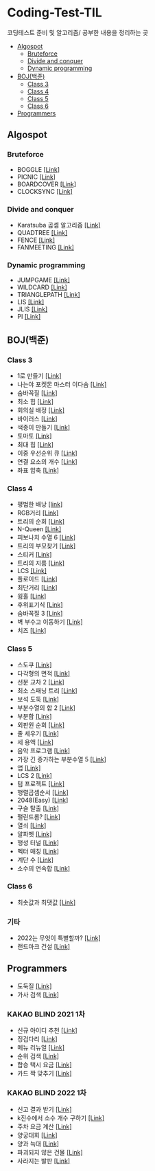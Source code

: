 # Coding-Test-TIL
코딩테스트 준비 및 알고리즘/ 공부한 내용을 정리하는 곳

* [Algospot](#algospot)
  + [Bruteforce](#Bruteforce)
  + [Divide and conquer](#Divide-and-conquer)
  + [Dynamic programming](#Dynamic-programming)
* [BOJ(백준)](#boj----)
  + [Class 3](#class-3)
  + [Class 4](#class-4)
  + [Class 5](#class-5)
  + [Class 6](#class-6)
* [Programmers](#programmers)
   
## Algospot
### Bruteforce
* BOGGLE [[Link]](https://github.com/Uniaut/Coding-Test-TIL/blob/main/Algospot/BOGGLE.md)
* PICNIC [[Link]](https://github.com/Uniaut/Coding-Test-TIL/blob/main/Algospot/PICNIC.md)
* BOARDCOVER [[Link]](https://github.com/Uniaut/Coding-Test-TIL/blob/main/Algospot/BOARDCOVER.md)
* CLOCKSYNC [[Link]](https://github.com/Uniaut/Coding-Test-TIL/blob/main/Algospot/CLOCKSYNC.md)
### Divide and conquer
* Karatsuba 곱셈 알고리즘 [[Link]](https://github.com/Uniaut/Coding-Test-TIL/blob/main/Algospot/Karatsuba.md)
* QUADTREE [[Link]](https://github.com/Uniaut/Coding-Test-TIL/blob/main/Algospot/QUADTREE.md)
* FENCE [[Link]](https://github.com/Uniaut/Coding-Test-TIL/blob/main/Algospot/FENCE.md)
* FANMEETING [[Link]](https://github.com/Uniaut/Coding-Test-TIL/blob/main/Algospot/FANMEETING.md)
### Dynamic programming
* JUMPGAME [[Link]](https://github.com/Uniaut/Coding-Test-TIL/blob/main/Algospot/JUMPGAME.md)
* WILDCARD [[Link]](https://github.com/Uniaut/Coding-Test-TIL/blob/main/Algospot/WILDCARD.md)
* TRIANGLEPATH [[Link]](https://github.com/Uniaut/Coding-Test-TIL/blob/main/Algospot/TRIANGLEPATH.md)
* LIS [[Link]](https://github.com/Uniaut/Coding-Test-TIL/blob/main/Algospot/LIS.md)
* JLIS [[Link]](https://github.com/Uniaut/Coding-Test-TIL/blob/main/Algospot/JLIS.md)
* PI [[Link]](https://github.com/Uniaut/Coding-Test-TIL/blob/main/Algospot/PI.md)

## BOJ(백준)
### Class 3
* 1로 만들기 [[Link]](https://github.com/Uniaut/Coding-Test-TIL/blob/main/BOJ/1463.md)
* 나는야 포켓몬 마스터 이다솜 [[Link]](https://github.com/Uniaut/Coding-Test-TIL/blob/main/BOJ/1620.md)
* 숨바꼭질 [[Link]](https://github.com/Uniaut/Coding-Test-TIL/blob/main/BOJ/1697.md)
* 최소 힙 [[Link]](https://github.com/Uniaut/Coding-Test-TIL/blob/main/BOJ/1927.md)
* 회의실 배정 [[Link]](https://github.com/Uniaut/Coding-Test-TIL/blob/main/BOJ/1931.md)
* 바이러스 [[Link]](https://github.com/Uniaut/Coding-Test-TIL/blob/main/BOJ/2606.md)
* 색종이 만들기 [[Link]](https://github.com/Uniaut/Coding-Test-TIL/blob/main/BOJ/2630.md)
* 토마토 [[Link]](https://github.com/Uniaut/Coding-Test-TIL/blob/main/BOJ/7576.md)
* 최대 힙 [[Link]](https://github.com/Uniaut/Coding-Test-TIL/blob/main/BOJ/11279.md)
* 이중 우선순위 큐 [[Link]](https://github.com/Uniaut/Coding-Test-TIL/blob/main/BOJ/7662.md)
* 연결 요소의 개수 [[Link]](https://github.com/Uniaut/Coding-Test-TIL/blob/main/BOJ/11724.md)
* 좌표 압축 [[Link]](https://github.com/Uniaut/Coding-Test-TIL/blob/main/BOJ/18870.md)
### Class 4
* 평범한 배낭 [[link]](https://github.com/Uniaut/Coding-Test-TIL/blob/main/BOJ/12865.md)
* RGB거리 [[Link]](https://github.com/Uniaut/Coding-Test-TIL/blob/main/BOJ/1149.md)
* 트리의 순회 [[Link]](https://github.com/Uniaut/Coding-Test-TIL/blob/main/BOJ/2263.md)
* N-Queen [[Link]](https://github.com/Uniaut/Coding-Test-TIL/blob/main/BOJ/9663.md)
* 피보나치 수열 6 [[Link]](https://github.com/Uniaut/Coding-Test-TIL/blob/main/BOJ/11444.md)
* 트리의 부모찾기 [[Link]](https://github.com/Uniaut/Coding-Test-TIL/blob/main/BOJ/11725.md)
* 스티커 [[Link]](https://github.com/Uniaut/Coding-Test-TIL/blob/main/BOJ/9465.md)
* 트리의 지름 [[Link]](https://github.com/Uniaut/Coding-Test-TIL/blob/main/BOJ/1167.md)
* LCS [[Link]](https://github.com/Uniaut/Coding-Test-TIL/blob/main/BOJ/9251.md)
* 플로이드 [[Link]](https://github.com/Uniaut/Coding-Test-TIL/blob/main/BOJ/11404.md)
* 최단거리 [[Link]](https://github.com/Uniaut/Coding-Test-TIL/blob/main/BOJ/1753.md)
* 웜홀 [[Link]](https://github.com/Uniaut/Coding-Test-TIL/blob/main/BOJ/1865.md)
* 후위표기식 [[Link]](https://github.com/Uniaut/Coding-Test-TIL/blob/main/BOJ/1927.md)
* 숨바꼭질 3 [[Link]](https://github.com/Uniaut/Coding-Test-TIL/blob/main/BOJ/13549.md)
* 벽 부수고 이동하기 [[Link]](https://github.com/Uniaut/Coding-Test-TIL/blob/main/BOJ/2206.md)
* 치즈 [[Link]](https://github.com/Uniaut/Coding-Test-TIL/blob/main/BOJ/2638.md)

### Class 5
* 스도쿠 [[Link]](https://github.com/Uniaut/Coding-Test-TIL/blob/main/BOJ/2239.md)
* 다각형의 면적 [[Link]](https://github.com/Uniaut/Coding-Test-TIL/blob/main/BOJ/2166.md)
* 선분 교차 2 [[Link]](https://github.com/Uniaut/Coding-Test-TIL/blob/main/BOJ/17387.md)
* 최소 스패닝 트리 [[Link]](https://github.com/Uniaut/Coding-Test-TIL/blob/main/BOJ/1197.md)
* 보석 도둑 [[Link]](https://github.com/Uniaut/Coding-Test-TIL/blob/main/BOJ/1202.md)
* 부분수열의 합 2 [[Link]](https://github.com/Uniaut/Coding-Test-TIL/blob/main/BOJ/1208.md)
* 부분합 [[Link]](https://github.com/Uniaut/Coding-Test-TIL/blob/main/BOJ/1806.md)
* 외판원 순회 [[Link]](https://github.com/Uniaut/Coding-Test-TIL/blob/main/BOJ/2098.md)
* 줄 세우기 [[Link]](https://github.com/Uniaut/Coding-Test-TIL/blob/main/BOJ/2252.md)
* 세 용액 [[Link]](https://github.com/Uniaut/Coding-Test-TIL/blob/main/BOJ/2473.md)
* 음악 프로그램 [[Link]](https://github.com/Uniaut/Coding-Test-TIL/blob/main/BOJ/2623.md)
* 가장 긴 증가하는 부분수열 5 [[Link]](https://github.com/Uniaut/Coding-Test-TIL/blob/main/BOJ/14003.md)
* 앱 [[Link]](https://github.com/Uniaut/Coding-Test-TIL/blob/main/BOJ/7579.md)
* LCS 2 [[Link]](https://github.com/Uniaut/Coding-Test-TIL/blob/main/BOJ/9252.md)
* 텀 프로젝트 [[Link]](https://github.com/Uniaut/Coding-Test-TIL/blob/main/BOJ/9466.md)
* 행렬곱셈순서 [[Link]](https://github.com/Uniaut/Coding-Test-TIL/blob/main/BOJ/11049.md)
* 2048(Easy) [[Link]](https://github.com/Uniaut/Coding-Test-TIL/blob/main/BOJ/12100.md)
* 구슬 탈출 [[Link]](https://github.com/Uniaut/Coding-Test-TIL/blob/main/BOJ/13460.md)
* 팰린드롬? [[Link]](https://github.com/Uniaut/Coding-Test-TIL/blob/main/BOJ/10942.md)
* 열쇠 [[Link]](https://github.com/Uniaut/Coding-Test-TIL/blob/main/BOJ/9328.md)
* 알파벳 [[Link]](https://github.com/Uniaut/Coding-Test-TIL/blob/main/BOJ/1987.md)
* 행성 터널 [[Link]](https://github.com/Uniaut/Coding-Test-TIL/blob/main/BOJ/2887.md)
* 벡터 매칭 [[Link]](https://github.com/Uniaut/Coding-Test-TIL/blob/main/BOJ/1007.md)
* 계단 수 [[Link]](https://github.com/Uniaut/Coding-Test-TIL/blob/main/BOJ/1562.md)
* 소수의 연속합 [[Link]](https://github.com/Uniaut/Coding-Test-TIL/blob/main/BOJ/1644.md)

### Class 6
* 최솟값과 최댓값 [[Link]](https://github.com/Uniaut/Coding-Test-TIL/blob/main/BOJ/2357.md)

### 기타
* 2022는 무엇이 특별할까? [[Link]](https://github.com/Uniaut/Coding-Test-TIL/blob/main/BOJ/24268.md)
* 랜드마크 건설 [[Link]](https://github.com/Uniaut/Coding-Test-TIL/blob/main/BOJ/24269.md)

## Programmers
* 도둑질 [[Link]](https://github.com/Uniaut/Coding-Test-TIL/blob/main/Programmers/thievery.md)
* 가사 검색 [[Link]](https://github.com/Uniaut/Coding-Test-TIL/blob/main/Programmers/lyrics_search.md)
### KAKAO BLIND 2021 1차
* 신규 아이디 추천 [[Link]](https://github.com/Uniaut/Coding-Test-TIL/blob/main/Programmers/new_id_recommendation.md)
* 징검다리 [[Link]](https://github.com/Uniaut/Coding-Test-TIL/blob/main/Programmers/stepping_stones.md)
* 메뉴 리뉴얼 [[Link]](https://github.com/Uniaut/Coding-Test-TIL/blob/main/Programmers/menu_renewal.md)
* 순위 검색 [[Link]](https://github.com/Uniaut/Coding-Test-TIL/edit/main/Programmers/rank_search.md)
* 합승 택시 요금 [[Link]](https://github.com/Uniaut/Coding-Test-TIL/blob/main/Programmers/taxi_fare.md)
* 카드 짝 맞추기 [[Link]](https://github.com/Uniaut/Coding-Test-TIL/blob/main/Programmers/card_pair_match.md)
### KAKAO BLIND 2022 1차
* 신고 결과 받기 [[Link]](https://github.com/Uniaut/Coding-Test-TIL/blob/main/Programmers/receiving_report_result.md)
* k진수에서 소수 개수 구하기 [[Link]](https://github.com/Uniaut/Coding-Test-TIL/blob/main/Programmers/n_prime_in_base_k.md)
* 주차 요금 계산 [[Link]](https://github.com/Uniaut/Coding-Test-TIL/blob/main/Programmers/parking_fee_calculation.md)
* 양궁대회 [[Link]](https://github.com/Uniaut/Coding-Test-TIL/blob/main/Programmers/archery_contest.md)
* 양과 늑대 [[Link]](https://github.com/Uniaut/Coding-Test-TIL/blob/main/Programmers/sheep_and_wolf.md)
* 파괴되지 않은 건물 [[Link]](https://github.com/Uniaut/Coding-Test-TIL/blob/main/Programmers/building_not_destroyed.md)
* 사라지는 발판 [[Link]](https://github.com/Uniaut/Coding-Test-TIL/blob/main/Programmers/vanishing_plate.md)
